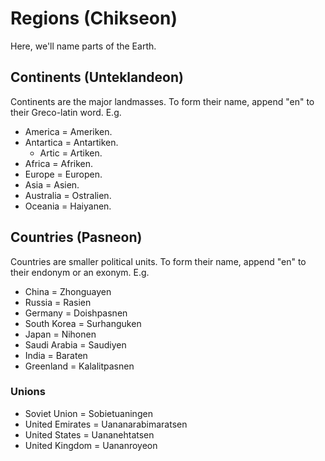 # Regions (Chikseon)
Here, we'll name parts of the Earth.

## Continents (Unteklandeon)
Continents are the major landmasses. To form their name, append "en" to their Greco-latin word. E.g.

- America = Ameriken.
- Antartica = Antartiken.
  - Artic = Artiken.
- Africa = Afriken.
- Europe = Europen.
- Asia = Asien.
- Australia = Ostralien.
- Oceania = Haiyanen.

## Countries (Pasneon)
Countries are smaller political units. To form their name, append "en" to their endonym or an exonym. E.g.

- China = Zhonguayen
- Russia = Rasien
- Germany = Doishpasnen
- South Korea = Surhanguken
- Japan = Nihonen
- Saudi Arabia = Saudiyen
- India = Baraten
- Greenland = Kalalitpasnen

### Unions
- Soviet Union = Sobietuaningen
- United Emirates = Uananarabimaratsen
- United States = Uananehtatsen
- United Kingdom = Uananroyeon
